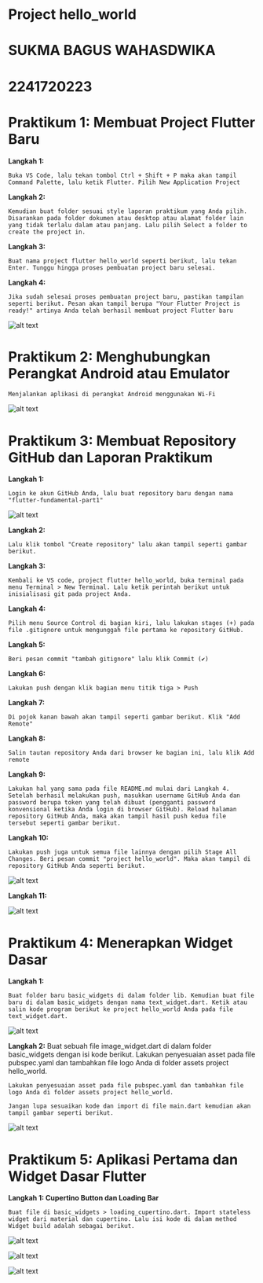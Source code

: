 # Project hello_world

# **SUKMA BAGUS WAHASDWIKA**
# **2241720223**

# Praktikum 1: Membuat Project Flutter Baru

**Langkah 1:**

    Buka VS Code, lalu tekan tombol Ctrl + Shift + P maka akan tampil Command Palette, lalu ketik Flutter. Pilih New Application Project

**Langkah 2:**

    Kemudian buat folder sesuai style laporan praktikum yang Anda pilih. Disarankan pada folder dokumen atau desktop atau alamat folder lain yang tidak terlalu dalam atau panjang. Lalu pilih Select a folder to create the project in.

**Langkah 3:**

    Buat nama project flutter hello_world seperti berikut, lalu tekan Enter. Tunggu hingga proses pembuatan project baru selesai.

**Langkah 4:**

    Jika sudah selesai proses pembuatan project baru, pastikan tampilan seperti berikut. Pesan akan tampil berupa "Your Flutter Project is ready!" artinya Anda telah berhasil membuat project Flutter baru

![alt text](<Screenshot 2024-09-27 095954.png>)

# Praktikum 2: Menghubungkan Perangkat Android atau Emulator

    Menjalankan aplikasi di perangkat Android menggunakan Wi-Fi

![alt text](<Screenshot 2024-10-04 013314.png>)


# Praktikum 3: Membuat Repository GitHub dan Laporan Praktikum

**Langkah 1:**

    Login ke akun GitHub Anda, lalu buat repository baru dengan nama "flutter-fundamental-part1"

![alt text](<Screenshot 2024-10-04 020006.png>)

**Langkah 2:**

    Lalu klik tombol "Create repository" lalu akan tampil seperti gambar berikut.

**Langkah 3:**

    Kembali ke VS code, project flutter hello_world, buka terminal pada menu Terminal > New Terminal. Lalu ketik perintah berikut untuk inisialisasi git pada project Anda.

**Langkah 4:**

    Pilih menu Source Control di bagian kiri, lalu lakukan stages (+) pada file .gitignore untuk mengunggah file pertama ke repository GitHub.

**Langkah 5:**

    Beri pesan commit "tambah gitignore" lalu klik Commit (✔)

**Langkah 6:**

    Lakukan push dengan klik bagian menu titik tiga > Push

**Langkah 7:**

    Di pojok kanan bawah akan tampil seperti gambar berikut. Klik "Add Remote"

**Langkah 8:**

    Salin tautan repository Anda dari browser ke bagian ini, lalu klik Add remote

**Langkah 9:**

    Lakukan hal yang sama pada file README.md mulai dari Langkah 4. Setelah berhasil melakukan push, masukkan username GitHub Anda dan password berupa token yang telah dibuat (pengganti password konvensional ketika Anda login di browser GitHub). Reload halaman repository GitHub Anda, maka akan tampil hasil push kedua file tersebut seperti gambar berikut.



**Langkah 10:**

    Lakukan push juga untuk semua file lainnya dengan pilih Stage All Changes. Beri pesan commit "project hello_world". Maka akan tampil di repository GitHub Anda seperti berikut.

![alt text](<Screenshot 2024-10-04 020057.png>)

**Langkah 11:**

![alt text](<Screenshot 2024-10-04 093823-2.png>)

# Praktikum 4: Menerapkan Widget Dasar

**Langkah 1:**

    Buat folder baru basic_widgets di dalam folder lib. Kemudian buat file baru di dalam basic_widgets dengan nama text_widget.dart. Ketik atau salin kode program berikut ke project hello_world Anda pada file text_widget.dart.

![alt text](<Screenshot 2024-10-04 100707.png>)

**Langkah 2:**
    Buat sebuah file image_widget.dart di dalam folder basic_widgets dengan isi kode berikut.
    Lakukan penyesuaian asset pada file pubspec.yaml dan tambahkan file logo Anda di folder assets project hello_world.

    Lakukan penyesuaian asset pada file pubspec.yaml dan tambahkan file logo Anda di folder assets project hello_world.

    Jangan lupa sesuaikan kode dan import di file main.dart kemudian akan tampil gambar seperti berikut.

![alt text](<Screenshot 2024-10-04 102109.png>)

# Praktikum 5: Aplikasi Pertama dan Widget Dasar Flutter

**Langkah 1: Cupertino Button dan Loading Bar**

    Buat file di basic_widgets > loading_cupertino.dart. Import stateless widget dari material dan cupertino. Lalu isi kode di dalam method Widget build adalah sebagai berikut.

![alt text](image.png)

![alt text](image-1.png)

![alt text](image-2.png)
    